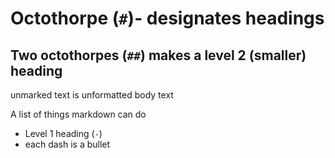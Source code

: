 # Octothorpe (`#`)- designates headings

## Two octothorpes (`##`) makes a level 2 (smaller) heading

unmarked text is unformatted body text

A list of things markdown can do
- Level 1 heading (`-`)
- each dash is a bullet
